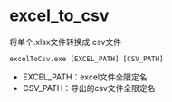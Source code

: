# excel_to_csv
将单个.xlsx文件转换成.csv文件

```
excelToCsv.exe [EXCEL_PATH] [CSV_PATH]
```
* EXCEL_PATH：excel文件全限定名
* CSV_PATH：导出的csv文件全限定名